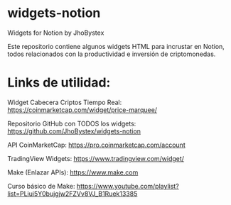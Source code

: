 # widgets-notion
Widgets for Notion by JhoBystex

Este repositorio contiene algunos widgets HTML para incrustar en Notion, todos relacionados con la productividad e inversión de criptomonedas.

# Links de utilidad:

Widget Cabecera Criptos Tiempo Real:
https://coinmarketcap.com/widget/price-marquee/

Repositorio GitHub con TODOS los widgets:
https://github.com/JhoBystex/widgets-notion

API CoinMarketCap:
https://pro.coinmarketcap.com/account

TradingView Widgets:
https://www.tradingview.com/widget/

Make (Enlazar APIs):
https://www.make.com

Curso básico de Make:
https://www.youtube.com/playlist?list=PLiui5Y0bujgjw2FZVv8VJ_B1Ruek13385
